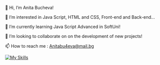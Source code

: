 👋 Hi, I’m Anita Bucheva!

👀 I’m interested in Java Script, HTML and CSS, Front-end and Back-end...

🌱 I’m currently learning Java Script Advanced in SoftUni!

💞️ I’m looking to collaborate on on the development of new projects!

📫 How to reach me : Anitabu4eva@mail.bg

<!---
AnitaBucheva/AnitaBucheva is a ✨ special ✨ repository because its `README.md` (this file) appears on your GitHub profile.
You can click the Preview link to take a look at your changes.
--->
[![My Skills](https://skillicons.dev/icons?i=js,vscode,html,css,nodejs,postman)](https://skillicons.dev)










